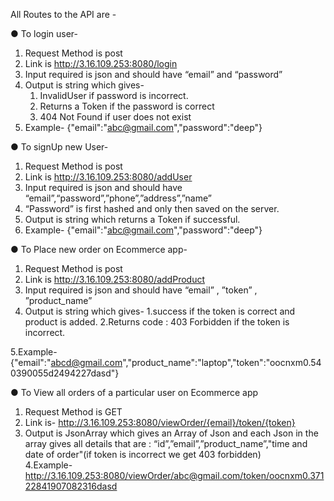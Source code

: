 
All Routes to the API are - 

●	To login user- 
1.	Request Method is post
2.	Link is http://3.16.109.253:8080/login
3.	Input required is json and should have “email” and “password”
4.	Output is string which gives-
    1)	InvalidUser if password is incorrect.
    2)	Returns a Token if the password is correct
    3)  404 Not Found if user does not exist           
5.	Example-
{"email":"abc@gmail.com","password":"deep"}
 

               
●	To signUp new User-
1.	Request Method is post
2.	Link is http://3.16.109.253:8080/addUser
3.	Input required is json and should have “email”,“password”,”phone”,”address”,”name”
4.	“Password” is first hashed and only then saved on the server.
5.	Output is string which returns a Token if successful.
6.	Example-
{"email":"abc@gmail.com","password":"deep"}


●	To Place new order on Ecommerce app- 
1.	  Request Method is post
2.	  Link is http://3.16.109.253:8080/addProduct
3.	 Input required is json and should have “email” , ”token” ,     ”product_name”                
4.	Output is string which gives-
          1.success if the token is correct and product is added.
          2.Returns code : 403 Forbidden if the token is incorrect.
           
5.Example-
{"email":"abcd@gmail.com","product_name":"laptop","token":"oocnxm0.540390055d2494227dasd"}

●	To View all orders of a particular user on Ecommerce app
1.	Request Method is GET
2.	 Link is-
http://3.16.109.253:8080/viewOrder/{email}/token/{token}
3. Output is JsonArray which gives an Array of Json and each Json in the array gives all details that are : “id”,”email”,”product_name”,"time and date of order"(if token is incorrect we get 403 forbidden)  
4.Example-
http://3.16.109.253:8080/viewOrder/abc@gmail.com/token/oocnxm0.37122841907082316dasd
















